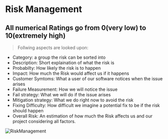 # Risk Management

## All numerical Ratings go from 0(very low) to 10(extremely high) 
> Follwing aspects are looked upon:
- Category: a group the risk can be sorted into
- Description: Short explaination of what the risk is
- Probabilty: How likely the risk is to happen 
- Impact: How much the Risk would affect us if it happens
- Customer Symtoms: What a user of our software notices when the issue arises
- Failure Measurement: How we will notice the issue 
- Fail strategy: What we will do if the issue arises
- Mitigation strategy: What we do right now to avoid the risk
- Fixing Difficulty: How difficult we imagine a potential fix to be if the risk should happen
- Overall Risk: An estimation of how much the Risk affects us and our project considering all factors. 


![RiskManagement](https://github.com/SE-TINF22B6/Plapy/assets/57218126/47fa0f2d-a835-4da7-9747-9b57248971e7)
